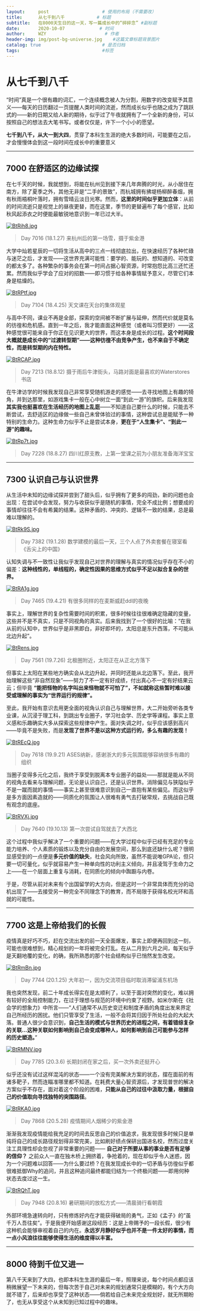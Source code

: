 ```yaml
---
layout:     post                    # 使用的布局（不需要改）
title:      从七千到八千            # 标题 
subtitle:   在8000天生日的这一天，写一篇成长中的“碎碎念” #副标题
date:       2020-10-07             # 时间
author:     WZY                      # 作者
header-img: img/post-bg-universe.jpg    #这篇文章标题背景图片
catalog: true                       # 是否归档
tags:                               #标签
--- 
```



# 从七千到八千

“时间”真是一个很有趣的词汇，一个连续概念被人为分割，用数字的改变赋予其意义——每天的日历翻过一页提醒人类时间的流逝，然而成长似乎也随之成为了跳跃式的——新的日期又给人新的期待，似乎过了午夜就拥有了一个全新的身份，可以按照自己的想法去大笔书写。或者仅仅是，许下一个小小的愿望。

**七千到八千，从大一到大四**，贯穿了本科生生涯的绝大多数时间，可能要在之后，才会慢慢体会到这一段时间在成长中的重要意义
 
 

***



## 7000 在舒适区的边缘试探


 
在七千天的时候，我就想到，将能在杭州见到接下来几年奔腾的时光，从小居住在南方，除了夏季之外，其他无非是“二手的景致”，而杭城拥有拂堤杨柳醉春烟，拥有秋雨梧桐叶落时，拥有雪晴云淡日光寒。然而，**这里的时间似乎更加立体**：从前的时间流逝只是视觉上的昼夜更替，而在这里，季节的更替遍布了每个感官，比如秋风起添衣之时便能最敏锐地意识到一年已过大半。

[![BtRih8.jpg](https://s1.ax1x.com/2020/10/30/BtRih8.jpg)](https://imgchr.com/i/BtRih8)
>Day 7016 (18.1.27) 来杭州后的第一场雪，摄于紫金港
 
大学中灿若星辰的一切将生活从高中的三点一线彻底拉出，在快速经历了各种忙碌与迷茫之后，才发现——这世界充满可能性：要学的、能玩的、想知道的、可改变的都太多了。各种繁杂的事务会在第一时间占据心智资源，时常抱怨比高三还忙还累。然而我似乎学会了应对的招数——即习惯于给各种事情赋予意义，尽管它们本身是枯燥的。


[![BtRPtf.jpg](https://s1.ax1x.com/2020/10/30/BtRPtf.jpg)](https://imgchr.com/i/BtRPtf)
>Day 7104 (18.4.25) 天文课在天台的集体观星
 
与高中不同，课业不再是全部，探索的空间被不断扩展与延伸，然而代价就是莫名的彷徨和危机感。直到一年之后，我才能直面这种感觉（或者叫习惯更好）——这种感觉很可能来自于你正在见识更大的世界，而这本身是成长的过程。**这个时间段大概就是成长中的“过渡转型期”——这种彷徨不由竞争产生，也不来自于不确定性，而是转型期的内在特性。**
 



[![BtRCAP.jpg](https://s1.ax1x.com/2020/10/30/BtRCAP.jpg)](https://imgchr.com/i/BtRCAP)
>Day 7213 (18.8.12) 摄于雨后牛津街头，马路对面是最喜欢的Waterstores书店
 
在牛津访学的时候我发现自己非常享受随机游走的感觉——去寻找地图上有趣的犄角，并到达那里，如游戏集卡一般在心中树立一面“到此一游”的旗帜。后来我发现**其实我也挺喜欢在生活经历的地图上乱逛**——不知道自己要什么的时候，只能去不断尝试，去舒适区的边缘做一些自己未曾体验过的事情，这种尝试总是能赋予一种特别的生命力。这种生命力似乎不止是尝试本身，**更在于“人生集卡”、“到此一游”的趣味。**

[![BtRp7t.jpg](https://s1.ax1x.com/2020/10/30/BtRp7t.jpg)](https://imgchr.com/i/BtRp7t)
>Day 7228 (18.8.27) 四川红原支教，上第一堂课之前为小朋友准备海洋宝宝

***

## 7300 认识自己与认识世界
 
从生活中未知的边缘试探并尝到了甜头后，似乎拥有了更多的闯劲，新的问题也会出现：在尝试中会发现，努力与收获似乎是随机的事情，完全不成比例；想要成的事情却往往不会有希冀的结果。这种矛盾的、冲突的、逻辑不一致的结果，总是最难以理解的。
 
[![BtRk9S.jpg](https://s1.ax1x.com/2020/10/30/BtRk9S.jpg)](https://imgchr.com/i/BtRk9S)
>Day 7382 (19.1.28) 数学建模的最后一天，三个人点了外卖套餐在寝室看《舌尖上的中国》
 
认知失调与不一致性让我似乎发现自己对世界的理解与真实的情况似乎存在不小的偏差：**这种线性的，单线程的，确定性因果的思维方式似乎不足以拟合复杂的世界。**

[![BtRA1g.jpg](https://s1.ax1x.com/2020/10/30/BtRA1g.jpg)](https://imgchr.com/i/BtRA1g)
>Day 7465 (19.4.21) 有很多同样的在麦斯威赶ddl的夜晚
 
事实上，理解世界的复杂性需要时间的积累，很多时候往往很难确定隐藏的变量，这些并不是不真实，只是不同视角的真实。后来我找到了一个很好的比喻：“在我从前的认知中，世界似乎是非黑即白，非好即坏的，太阳总是东升西落，不可能从北边升起”。

[![BtRens.jpg](https://s1.ax1x.com/2020/10/30/BtRens.jpg)](https://imgchr.com/i/BtRens)
>Day 7561 (19.7.26) 北极圈附近，太阳正在从正北方落下
 
但事实上太阳在某些地方确实会从北边升起，并同时还能从北边落下。至此，我开始理解这些“非自然现象”——努力了不一定有好成绩，付出真心不一定有好结果云云；但毕竟 **“能把怪物的名字叫出来怪物就不可怕了”，不如就称这些暂时难以接受或理解的事实为“世界运行的规律”。**
 
至此，我开始有意识去用更全面的视角认识自己与理解世界，大二开始旁听各类专业课，从沉浸于理工科，到跳出专业圈子，学习社会学、历史学等课程。事实上意义感和乐趣确实大多从探索这些规律中产生。面对失调之时，似乎应该感到高兴——毕竟不是失败，而是**发现了世界不是以这种方式运行的，多么有趣的发现！**


[![BtREcQ.jpg](https://s1.ax1x.com/2020/10/30/BtREcQ.jpg)](https://imgchr.com/i/BtREcQ)
>Day 7618 (19.9.21) ASES纳新，感谢浙大的多元氛围能够容纳很多有趣的组织
 
当圈子变得多元化之后，我终于享受到脱离本专业圈子的益处——那就是能从不同的视角去看来与理解问题，无论是认识自己，还是认识世界。消除偏见与狭隘似乎不是一蹴而就的事情——事实上甚至很难意识到自己一直抱有某些偏见。而这似乎是多方面因素造就的——同质化的氛围让人很难有勇气去打破常规，去挑战自己既有观念的底座。
 
[![BtRVXj.jpg](https://s1.ax1x.com/2020/10/30/BtRVXj.jpg)](https://imgchr.com/i/BtRVXj)
>Day 7640 (19.10.13) 第一次尝试自驾就去了大西北
 
这个过程中我似乎解决了一个重要的问题——在大学过程中似乎已经有充足的专业能力培养、个人素质的锻炼以及充分自由的发展空间，那么到底还缺什么呢？很明显感受到的一点便是**多元价值的缺失**，社会风向所致，虽然不能说唯GPA论，但只要一切可量化，似乎就容易产生一种单向性的功利主义倾向，并且凌驾于生命力之上——在一个层面上重复与消耗，在同质化的倾向中踟蹰与内卷。
 
于是，尽管从前对未来有个出国留学的大方向，但是这时一个非常具体而充分的动机出现了——去接受另一种完全不同理念下的教育，而不局限于获得名校光环和高就的可能性。
 
***

## 7700 这是上帝给我们的长假
 
疫情真是好巧不巧，赶在交流出发的前一天全面爆发，事实上即便再回到这一刻，可能也很难想到，精心规划的一年将被完全打乱。在从二月到六月之间，每天似乎是天翻地覆的变化，的确，我所熟悉的那个社会结构似乎已悄然发生改变。
 

[![BtRmBn.jpg](https://s1.ax1x.com/2020/10/30/BtRmBn.jpg)](https://imgchr.com/i/BtRmBn)
>Day 7744 (20.1.25) 大年初一，因为交流项目临时取消滞留浦东机场


我也突然发现，前二十年成长得实在是太顺利了，以至于面对突然的变化，难以拥有较好的全局控制能力，在过于理想与规范的环境中约束了视野。如米尔斯在《社会学的想象力》中所言——“人们通常不从历史变迁和制度矛盾的角度出发来界定自己所经历的困扰。他们只管享受了生活，一般不会将其归因于所处社会的大起大落。普通人很少会意识到，**自己生活的模式与世界历史的进程之间，有着错综复杂的关联…这种关联如何影响到自己会变成哪种人，如何影响到自己可能参与怎样的历史塑造。**”


[![BtRMNV.jpg](https://s1.ax1x.com/2020/10/30/BtRMNV.jpg)](https://imgchr.com/i/BtRMNV)
>Day 7785 (20.3.6) 长期封闭在家之后，买一次外卖还挺开心
 
似乎还没有试过这样混沌的状态——一个没有完美解决方案的状态，摆在面前的有诸多靶子，然而连瞄准哪里都不知道。在耗费大量心智资源后，才发现普世的解决方案似乎不存在，面对着这个阶段的困难，**只能从自己的过往中汲取力量，根据自己的价值取向寻找独特的突围路径**。

[![BtRKA0.jpg](https://s1.ax1x.com/2020/10/30/BtRKA0.jpg)](https://imgchr.com/i/BtRKA0)
>Day 7868 (20.5.28) 疫情期间人烟稀少的紫金港
 
渐渐我发现疫情能给我充足的时间去反思自己的价值追求，我发现很多时候只是单纯将自己的成长路径规划得非常完美，比如刷好绩点保研出国进名校，然而过度关注工具理性却会忽视了非常重要的问题—— **自己对于所要从事的事业是否有足够的信仰？** 之前众人一直在独木桥上拥挤着，争抢着的，现在却似乎令人迷惑，因为一个问题难以回答——为什么要过桥？在我发现成长中的一切矛盾与彷徨似乎都很难抵御Why的追问，并且这种追问最终都能归结为一个终极问题——即用何种状态去度过这一生。

[![BtRQhT.jpg](https://s1.ax1x.com/2020/10/30/BtRQhT.jpg)](https://imgchr.com/i/BtRQhT)
>Day 7948 (20.8.16) 暑研期间的放松方式——清晨骑行看朝霞
 
外部环境急速转向时，只有修炼好内在才能获得破局的勇气，正如《孟子》的“虽千万人吾往矣”。于是我便开始感谢这段经历：这是上帝赐予的一段长假，很少有这种机会能够审视着自己的内在。**永远岁月静好似乎也并不是一件太好的事情，而一点小风浪往往能够使得生活的维度得以丰富。**

***

## 8000 待到千位又进一
 
第八千天来到了大四，也即本科生生涯的最后一年，照理来说，每个时间点都应该稍微展望一下未来的，但每次苦于自己对未来的规划通常只是模糊的，有个大方向就不错了，后来却也享受了这种状态——倘若给自己未来完全规划好，就无所期盼了，也无从享受这个从未知到已知过程中的趣味。
 

